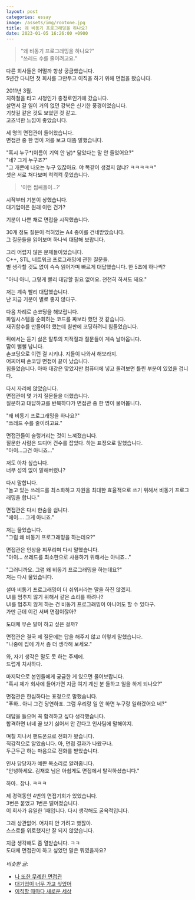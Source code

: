 ```yaml
---
layout: post
categories: essay
image: /assets/img/rootone.jpg
title: 왜 비동기 프로그래밍을 하나요?
date: 2023-01-05 16:26:00 +0900
---
```


> "왜 비동기 프로그래밍을 하나요?"  
> "쓰레드 수를 줄이려고요."

다른 회사들은 어떨까 항상 궁금했습니다.  
5년간 다니던 첫 회사를 그만두고 이직을 하기 위해 면접을 봤습니다.

2011년 3월.  
지하철을 타고 시청인가 충정로인가에 갔습니다.  
살면서 갈 일이 거의 없던 강북은 신기한 풍경이었습니다.  
기찻길 같은 것도 보였던 것 같고.  
고즈넉한 느낌이 좋았습니다.

세 명의 면접관이 들어왔습니다.  
면접관 중 한 명이 저를 보고 대뜸 말했습니다.

"혹시 누구*(이름이 기억 안 남)* 닮았다는 말 안 들었어요?"  
"네? 그게 누구죠?"  
"그 개콘에 나오는 누구 있잖아요. 야 똑같이 생겼지 않냐? ㅋㅋㅋㅋㅋ"  
셋은 서로 쳐다보며 컥컥컥 웃었습니다.

> '이런 씹쌔들이...?'

시작부터 기분이 상했습니다.  
대기업이은 원래 이런 건가?

기분이 나쁜 채로 면접을 시작했습니다.

30개 정도 질문이 적혀있는 A4 종이를 건네받았습니다.  
그 질문들을 읽어보며 하나씩 대답해 보랍니다.

그리 어렵지 않은 문제들이었습니다.  
C++, STL, 네트워크 프로그래밍에 관한 질문들.  
별 생각할 것도 없이 슥슥 읽어가며 빠르게 대답했습니다. 한 5초에 하나씩?

"아니 아니, 그렇게 빨리 대답할 필요 없어요. 천천히 하셔도 돼요."

저는 계속 빨리 대답했습니다.  
난 지금 기분이 별로 좋지 않다구.

다음 차례로 손코딩을 해보랍니다.  
파일시스템을 순회하는 코드를 짜보라 했던 것 같습니다.  
재귀함수를 만들어야 했는데 칠판에 코딩하려니 힘들었습니다.

뒤에서는 듣기 싫은 말투의 지적질과 질문들이 계속 날아옵니다.  
땀이 뻘뻘 납니다.  
손코딩으로 이런 걸 시키냐. 지들이 나와서 해보라지.  
어찌어찌 손코딩 면접이 끝이 났습니다.  
힘들었습니다. 아마 대강은 맞았지만 컴퓨터에 넣고 돌려보면 틀린 부분이 있었을 겁니다.

다시 자리에 앉았습니다.  
면접관이 몇 가지 질문들을 더했습니다.  
질문하고 대답하고를 반복하다가 면접관 중 한 명이 물어봅니다.

"왜 비동기 프로그래밍을 하나요?"  
"쓰레드 수를 줄이려고요."

면접관들이 술렁거리는 것이 느껴졌습니다.  
질문한 사람은 드디어 건수를 잡았다. 하는 표정으로 말했습니다.  
"아이...그건 아니죠..."

저도 아차 싶습니다.  
너무 성의 없이 말해버렸나?

다시 말합니다.  
"놀고 있는 쓰레드를 최소화하고 자원을 최대한 효율적으로 쓰기 위해서 비동기 프로그래밍을 합니다."

면접관은 다시 한숨을 쉽니다.  
"에이.... 그게 아니죠."

저는 물었습니다.  
"그럼 왜 비동기 프로그래밍을 하는데요?"

면접관은 인상을 찌푸리며 다시 말했습니다.  
"아이... 쓰레드를 최소한으로 사용하기 위해서는 아니죠..."

"그러니까요. 그럼 왜 비동기 프로그래밍을 하는데요?"  
저는 다시 물었습니다.

설마 비동기 프로그래밍이 더 쉬워서라는 말을 하진 않겠지.  
UI를 멈추지 않기 위해서 같은 소리를 하려나?  
UI를 멈추지 않게 하는 건 비동기 프로그래밍이 아니어도 할 수 있다구.  
가만 근데 이건 서버 면접이잖아?  

도대체 무슨 말이 하고 싶은 걸까?  

면접관은 결국 제 질문에는 답을 해주지 않고 이렇게 말했습니다.    
"나중에 집에 가서 좀 더 생각해 보세요."

와, 자기 생각은 말도 못 하는 주제에.  
드럽게 치사하다.

마지막으로 본인들에게 궁금한 게 있으면 물어보랍니다.  
"혹시 제가 회사에 들어가면 지금 여기 계신 분 들하고 일을 하게 되나요?"

면접관은 한심하다는 표정으로 말했습니다.  
"푸하.. 아니 그건 당연하죠. 그럼 우리랑 일 안 하면 누구랑 일하겠어요 네?"

대답을 들으며 꼭 합격하고 싶다 생각했습니다.  
합격하면 너네 꼴 보기 싫어서 안 간다고 인사팀에 말해야지.

며칠 지나서 핸드폰으로 전화가 왔습니다.  
직감적으로 알았습니다. 아, 면접 결과가 나왔구나.  
두근두근 하는 마음으로 전화를 받았습니다.  

인사 담당자가 예쁜 목소리로 알려줍니다.  
"안녕하세요. 김재호 님은 아쉽게도 면접에서 탈락하셨습니다."

하아.. 참나. ㅋㅋㅋ

제 경력동안 4번의 면접기회가 있었습니다.  
3번은 붙었고 1번은 떨어졌습니다.  
이 회사가 유일한 1패입니다. 다시 생각해도 굴욕적입니다.

그래 상관없어. 어차피 안 가려고 했잖아.  
스스로를 위로했지만 잘 되지 않았습니다.

지금 생각해도 좀 열받습니다. ㅋㅋ  
도대체 면접관이 하고 싶었던 말은 뭐였을까요?
<br>
<br>
*비슷한 글:*
* [나 또한 무례한 면접관](/essay/2023/01/06/i-was-also-rude-interviewer.html)
* [대기업이 너무 가고 싶었어](/essay/2022/12/28/admire-large-company.html)
* [이직할 때마다 새로운 세상](/essay/2022/01/19/move-company.html)
